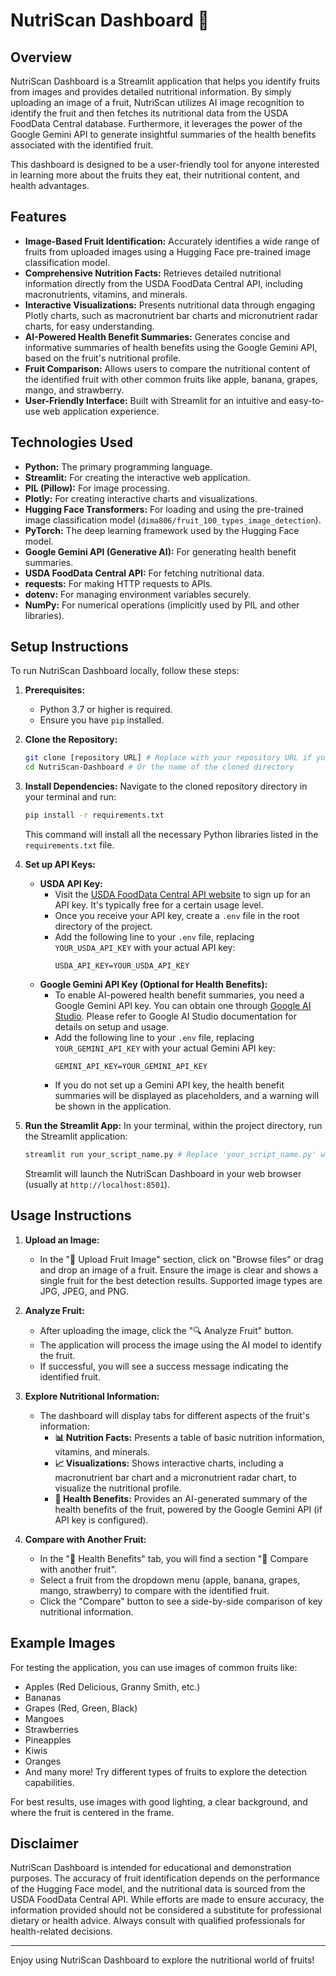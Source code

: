 # NutriScan Dashboard 🍎

## Overview

NutriScan Dashboard is a Streamlit application that helps you identify fruits from images and provides detailed nutritional information. By simply uploading an image of a fruit, NutriScan utilizes AI image recognition to identify the fruit and then fetches its nutritional data from the USDA FoodData Central database.  Furthermore, it leverages the power of the Google Gemini API to generate insightful summaries of the health benefits associated with the identified fruit.

This dashboard is designed to be a user-friendly tool for anyone interested in learning more about the fruits they eat, their nutritional content, and health advantages.

## Features

*   **Image-Based Fruit Identification:**  Accurately identifies a wide range of fruits from uploaded images using a Hugging Face pre-trained image classification model.
*   **Comprehensive Nutrition Facts:** Retrieves detailed nutritional information directly from the USDA FoodData Central API, including macronutrients, vitamins, and minerals.
*   **Interactive Visualizations:** Presents nutritional data through engaging Plotly charts, such as macronutrient bar charts and micronutrient radar charts, for easy understanding.
*   **AI-Powered Health Benefit Summaries:** Generates concise and informative summaries of health benefits using the Google Gemini API, based on the fruit's nutritional profile.
*   **Fruit Comparison:** Allows users to compare the nutritional content of the identified fruit with other common fruits like apple, banana, grapes, mango, and strawberry.
*   **User-Friendly Interface:** Built with Streamlit for an intuitive and easy-to-use web application experience.

## Technologies Used

*   **Python:** The primary programming language.
*   **Streamlit:** For creating the interactive web application.
*   **PIL (Pillow):** For image processing.
*   **Plotly:** For creating interactive charts and visualizations.
*   **Hugging Face Transformers:**  For loading and using the pre-trained image classification model (`dima806/fruit_100_types_image_detection`).
*   **PyTorch:**  The deep learning framework used by the Hugging Face model.
*   **Google Gemini API (Generative AI):** For generating health benefit summaries.
*   **USDA FoodData Central API:** For fetching nutritional data.
*   **requests:** For making HTTP requests to APIs.
*   **dotenv:** For managing environment variables securely.
*   **NumPy:** For numerical operations (implicitly used by PIL and other libraries).

## Setup Instructions

To run NutriScan Dashboard locally, follow these steps:

1.  **Prerequisites:**
    *   Python 3.7 or higher is required.
    *   Ensure you have `pip` installed.

2.  **Clone the Repository:**
    ```bash
    git clone [repository URL] # Replace with your repository URL if you have one
    cd NutriScan-Dashboard # Or the name of the cloned directory
    ```

3.  **Install Dependencies:**
    Navigate to the cloned repository directory in your terminal and run:
    ```bash
    pip install -r requirements.txt
    ```
    This command will install all the necessary Python libraries listed in the `requirements.txt` file.

4.  **Set up API Keys:**
    *   **USDA API Key:**
        *   Visit the [USDA FoodData Central API website](https://fdc.nal.usda.gov/api-key-signup.html) to sign up for an API key. It's typically free for a certain usage level.
        *   Once you receive your API key, create a `.env` file in the root directory of the project.
        *   Add the following line to your `.env` file, replacing `YOUR_USDA_API_KEY` with your actual API key:
            ```
            USDA_API_KEY=YOUR_USDA_API_KEY
            ```
    *   **Google Gemini API Key (Optional for Health Benefits):**
        *   To enable AI-powered health benefit summaries, you need a Google Gemini API key.  You can obtain one through [Google AI Studio](https://makersuite.google.com/app/apikey). Please refer to Google AI Studio documentation for details on setup and usage.
        *   Add the following line to your `.env` file, replacing `YOUR_GEMINI_API_KEY` with your actual Gemini API key:
            ```
            GEMINI_API_KEY=YOUR_GEMINI_API_KEY
            ```
        *   If you do not set up a Gemini API key, the health benefit summaries will be displayed as placeholders, and a warning will be shown in the application.

5.  **Run the Streamlit App:**
    In your terminal, within the project directory, run the Streamlit application:
    ```bash
    streamlit run your_script_name.py # Replace 'your_script_name.py' with the actual name of your Python script (e.g., app.py, NutriScan.py)
    ```
    Streamlit will launch the NutriScan Dashboard in your web browser (usually at `http://localhost:8501`).

## Usage Instructions

1.  **Upload an Image:**
    *   In the "📸 Upload Fruit Image" section, click on "Browse files" or drag and drop an image of a fruit. Ensure the image is clear and shows a single fruit for the best detection results. Supported image types are JPG, JPEG, and PNG.

2.  **Analyze Fruit:**
    *   After uploading the image, click the "🔍 Analyze Fruit" button.
    *   The application will process the image using the AI model to identify the fruit.
    *   If successful, you will see a success message indicating the identified fruit.

3.  **Explore Nutritional Information:**
    *   The dashboard will display tabs for different aspects of the fruit's information:
        *   **📊 Nutrition Facts:** Presents a table of basic nutrition information, vitamins, and minerals.
        *   **📈 Visualizations:** Shows interactive charts, including a macronutrient bar chart and a micronutrient radar chart, to visualize the nutritional profile.
        *   **💪 Health Benefits:** Provides an AI-generated summary of the health benefits of the fruit, powered by the Google Gemini API (if API key is configured).

4.  **Compare with Another Fruit:**
    *   In the "💪 Health Benefits" tab, you will find a section "🔄 Compare with another fruit".
    *   Select a fruit from the dropdown menu (apple, banana, grapes, mango, strawberry) to compare with the identified fruit.
    *   Click the "Compare" button to see a side-by-side comparison of key nutritional information.

## Example Images

For testing the application, you can use images of common fruits like:

*   Apples (Red Delicious, Granny Smith, etc.)
*   Bananas
*   Grapes (Red, Green, Black)
*   Mangoes
*   Strawberries
*   Pineapples
*   Kiwis
*   Oranges
*   And many more! Try different types of fruits to explore the detection capabilities.

For best results, use images with good lighting, a clear background, and where the fruit is centered in the frame.

## Disclaimer

NutriScan Dashboard is intended for educational and demonstration purposes. The accuracy of fruit identification depends on the performance of the Hugging Face model, and the nutritional data is sourced from the USDA FoodData Central API. While efforts are made to ensure accuracy, the information provided should not be considered a substitute for professional dietary or health advice. Always consult with qualified professionals for health-related decisions.

---

Enjoy using NutriScan Dashboard to explore the nutritional world of fruits!